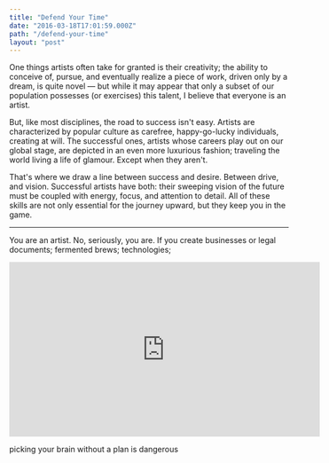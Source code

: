 ```yaml
---
title: "Defend Your Time"
date: "2016-03-18T17:01:59.000Z"
path: "/defend-your-time"
layout: "post"
---
```

One things artists often take for granted is their creativity; the ability to conceive of, pursue, and eventually realize a piece of work, driven only by a dream, is quite novel &mdash; but while it may appear that only a subset of our population possesses (or exercises) this talent, I believe that everyone is an artist.

But, like most disciplines, the road to success isn't easy. Artists are characterized by popular culture as carefree, happy-go-lucky individuals, creating at will. The successful ones, artists whose careers play out on our global stage, are depicted in an even more luxurious fashion; traveling the world living a life of glamour. Except when they aren't.

That's where we draw a line between success and desire. Between drive, and vision. Successful artists have both: their sweeping vision of the future must be coupled with energy, focus, and attention to detail. All of these skills are not only essential for the journey upward, but they keep you in the game.

---

You are an artist. No, seriously, you are. If you create businesses or legal documents; fermented brews; technologies;

<iframe width="560" height="315" src="https://www.youtube.com/embed/0u_U7bw4MjM" frameborder="0" allowfullscreen></iframe>


 picking your brain without a plan is dangerous